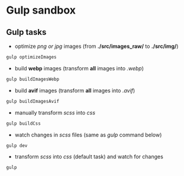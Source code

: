 # Gulp sandbox

## Gulp tasks

* optimize *png or jpg* images (from **./src/images_raw/** to **./src/img/**)

```bash
gulp optimizeImages
```

* build **webp** images (transform **all** images into *.webp*)

```bash
gulp buildImagesWebp
```

* build **avif** images (transform **all** images into *.avif*)

```bash
gulp buildImagesAvif
```

* manually transform *scss* into *css*

```bash
gulp buildCss
```

* watch changes in *scss* files (same as *gulp* command below)

```bash
gulp dev
```

* transform *scss* into *css* (default task) and watch for changes

```bash
gulp
```
